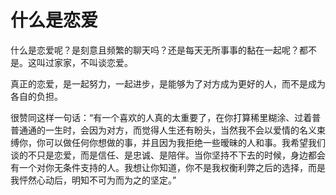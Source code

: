 # 什么是恋爱


什么是恋爱呢？是刻意且频繁的聊天吗？还是每天无所事事的黏在一起呢？都不是。这叫过家家，不叫谈恋爱。

真正的恋爱，是一起努力，一起进步，是能够为了对方成为更好的人，而不是成为各自的负担。

很赞同这样一句话：“有一个喜欢的人真的太重要了，在你打算稀里糊涂、过着普普通通的一生时，会因为对方，而觉得人生还有盼头，当然我不会以爱情的名义束缚你，你可以做任何你想做的事，并且因为我拒绝一些暧昧的人和事。我希望我们谈的不只是恋爱，而是信任、是忠诚、是陪伴。当你坚持不下去的时候，身边都会有一个对你无条件支持的人。我想让你知道，你不是我权衡利弊之后的选择，而是我怦然心动后，明知不可为而为之的坚定。”


